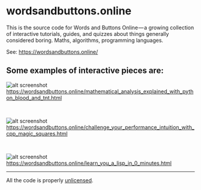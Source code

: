 # wordsandbuttons.online

This is the source code for Words and Buttons Online — a growing collection of interactive tutorials, guides, and quizzes about things generally considered boring. Maths, algorithms, programming languages.

See: https://wordsandbuttons.online/

## Some examples of interactive pieces are:

![alt screenshot](https://github.com/akalenuk/wordsandbuttons/blob/master/images/mathematical_analysis_explained_with_python_blood_and_tnt.png)
https://wordsandbuttons.online/mathematical_analysis_explained_with_python_blood_and_tnt.html

&nbsp;

![alt screenshot](https://github.com/akalenuk/wordsandbuttons/blob/master/images/challenge_your_performance_intuition_with_cpp_magic_squares.png)
https://wordsandbuttons.online/challenge_your_performance_intuition_with_cpp_magic_squares.html

&nbsp;

![alt screenshot](https://github.com/akalenuk/wordsandbuttons/blob/master/images/learn_you_a_lisp_in_0_minutes.png)
https://wordsandbuttons.online/learn_you_a_lisp_in_0_minutes.html

---

All the code is properly <a href="http://unlicense.org/">unlicensed</a>. 
